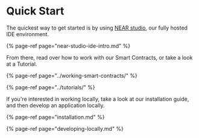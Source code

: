 # Quick Start

The quickest way to get started is by using [NEAR studio](near-studio-ide-intro.md), our fully hosted IDE environment.

{% page-ref page="near-studio-ide-intro.md" %}

From there, read over how to work with our Smart Contracts, or take a look at a Tutorial. 

{% page-ref page="../working-smart-contracts/" %}

{% page-ref page="../tutorials/" %}

If you're interested in working locally, take a look at our installation guide, and then develop an application locally.  

{% page-ref page="installation.md" %}

{% page-ref page="developing-locally.md" %}


